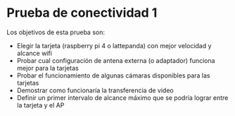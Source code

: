 # Prueba de conectividad 1
Los objetivos de esta prueba son:
* Elegir la tarjeta (raspberry pi 4 o lattepanda) con mejor velocidad y alcance wifi
* Probar cual configuración de antena externa (o adaptador) funciona mejor para la tarjetas
* Probar el funcionamiento de algunas cámaras disponibles para las tarjetas
* Demostrar como funcionaría la transferencia de video
* Definir un primer intervalo de alcance máximo que se podría lograr entre la tarjeta y el AP
